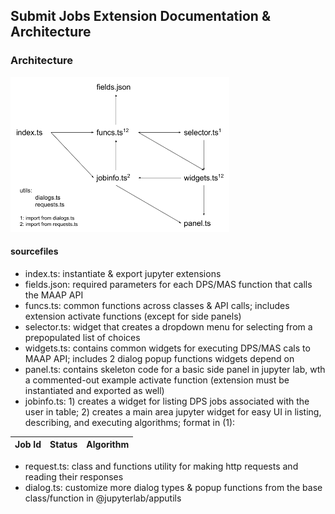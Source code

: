 ## Submit Jobs Extension Documentation & Architecture
### Architecture
<img alt="architecture diagram" src="submit_jobs_architecture.png" width="350">

#### sourcefiles
- index.ts: instantiate & export jupyter extensions
- fields.json: required parameters for each DPS/MAS function that calls the MAAP API
- funcs.ts: common functions across classes & API calls; includes extension activate functions (except for side panels)
- selector.ts: widget that creates a dropdown menu for selecting from a prepopulated list of choices
- widgets.ts: contains common widgets for executing DPS/MAS cals to MAAP API; includes 2 dialog popup functions widgets depend on
- panel.ts: contains skeleton code for a basic side panel in jupyter lab, wth a commented-out example activate function (extension must be instantiated and exported as well)
- jobinfo.ts: 1) creates a widget for listing DPS jobs associated with the user in table; 2) creates a main area jupyter widget for easy UI in listing, describing, and executing algorithms; format in (1):

| Job Id | Status | Algorithm |
| ------ | ------ | --------- |

- request.ts: class and functions utility for making http requests and reading their responses
- dialog.ts: customize more dialog types & popup functions from the base class/function in @jupyterlab/apputils
